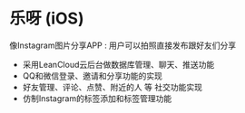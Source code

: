 # 乐呀 (iOS)

像Instagram图片分享APP : 用户可以拍照直接发布跟好友们分享

* 采用LeanCloud云后台做数据库管理、聊天、推送功能
* QQ和微信登录、邀请和分享功能的实现
* 好友管理、评论、点赞、附近的人 等 社交功能实现
* 仿制Instagram的标签添加和标签管理功能